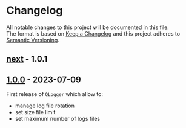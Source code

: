 # Changelog

All notable changes to this project will be documented in this file.  
The format is based on [Keep a Changelog] and this project adheres to [Semantic Versioning].

## [next] - 1.0.1

## [1.0.0] - 2023-07-09
First release of `QLogger` which allow to:
- manage log file rotation
- set size file limit
- set maximum number of logs files

<!-- Links -->
[keep a changelog]: https://keepachangelog.com/en/1.0.0/
[semantic versioning]: https://semver.org/spec/v2.0.0.html

<!-- Versions -->
[next]: https://github.com/legerch/QLogger/compare/1.0.0...dev
[1.0.0]: https://github.com/legerch/QLogger/releases/tag/1.0.0

